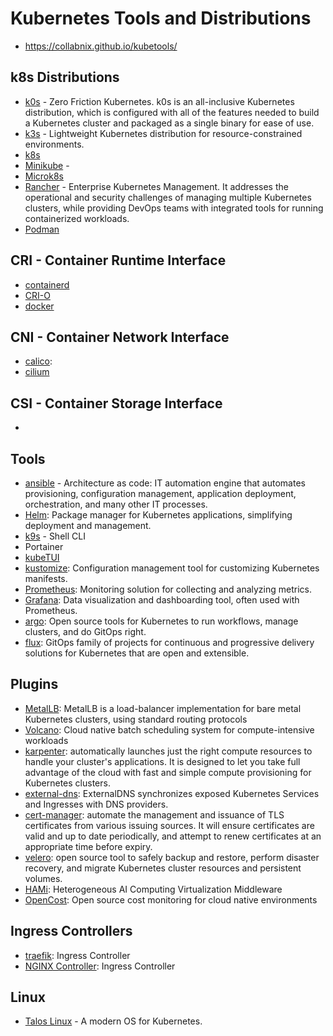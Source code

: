 # Kubernetes Tools and Distributions

- https://collabnix.github.io/kubetools/

## k8s Distributions
- [k0s](https://k0sproject.io/) - Zero Friction Kubernetes. k0s is an all-inclusive Kubernetes distribution, which is configured with all of the features needed to build a Kubernetes cluster and packaged as a single binary for ease of use.
- [k3s](https://k3s.io/) - Lightweight Kubernetes distribution for resource-constrained environments.
- [k8s](https://kubernetes.io/)
- [Minikube](https://minikube.sigs.k8s.io) -
- [Microk8s](https://microk8s.io/)
- [Rancher](https://www.rancher.com/)  - Enterprise Kubernetes Management. It addresses the operational and security challenges of managing multiple Kubernetes clusters, while providing DevOps teams with integrated tools for running containerized workloads.
- [Podman](https://podman.io/)

## CRI - Container Runtime Interface
- [containerd](https://github.com/containerd/containerd)
- [CRI-O](https://cri-o.io/)
- [docker]()

## CNI - Container Network Interface
- [calico](https://github.com/projectcalico/calico):
- [cilium](https://github.com/cilium/cilium)

## CSI - Container Storage Interface
- 

## Tools
- [ansible](https://www.ansible.com/) - Architecture as code:  IT automation engine that automates provisioning, configuration management, application deployment, orchestration, and many other IT processes.
- [Helm](): Package manager for Kubernetes applications, simplifying deployment and management.
- [k9s](https://k9scli.io/) - Shell CLI
- Portainer
- [kubeTUI](https://github.com/sarub0b0/kubetui)
- [kustomize](): Configuration management tool for customizing Kubernetes manifests.
- [Prometheus](): Monitoring solution for collecting and analyzing metrics.
- [Grafana](): Data visualization and dashboarding tool, often used with Prometheus.
- [argo](https://argoproj.github.io/): Open source tools for Kubernetes to run workflows, manage clusters, and do GitOps right.
- [flux](https://fluxcd.io/): GitOps family of projects for continuous and progressive delivery solutions for Kubernetes that are open and extensible.

## Plugins
- [MetalLB](https://metallb.io/): MetalLB is a load-balancer implementation for bare metal Kubernetes clusters, using standard routing protocols
- [Volcano](https://volcano.sh/en/): Cloud native batch scheduling system for compute-intensive workloads
- [karpenter](https://karpenter.sh/): automatically launches just the right compute resources to handle your cluster's applications. It is designed to let you take full advantage of the cloud with fast and simple compute provisioning for Kubernetes clusters.
- [external-dns](https://kubernetes-sigs.github.io/external-dns/): ExternalDNS synchronizes exposed Kubernetes Services and Ingresses with DNS providers.
- [cert-manager](https://artifacthub.io/packages/helm/cert-manager/cert-manager):  automate the management and issuance of TLS certificates from various issuing sources. It will ensure certificates are valid and up to date periodically, and attempt to renew certificates at an appropriate time before expiry.
- [velero](https://velero.io/):  open source tool to safely backup and restore, perform disaster recovery, and migrate Kubernetes cluster resources and persistent volumes.
- [HAMi]( https://project-hami.io/docs/): Heterogeneous AI Computing Virtualization Middleware
- [OpenCost](https://opencost.io/): Open source cost monitoring for cloud native environments

## Ingress Controllers 
- [traefik](https://traefik.io/traefik): Ingress Controller
- [NGINX Controller](https://github.com/kubernetes/ingress-nginx): Ingress Controller

## Linux 
- [Talos Linux](https://www.talos.dev/) - A modern OS for Kubernetes.
